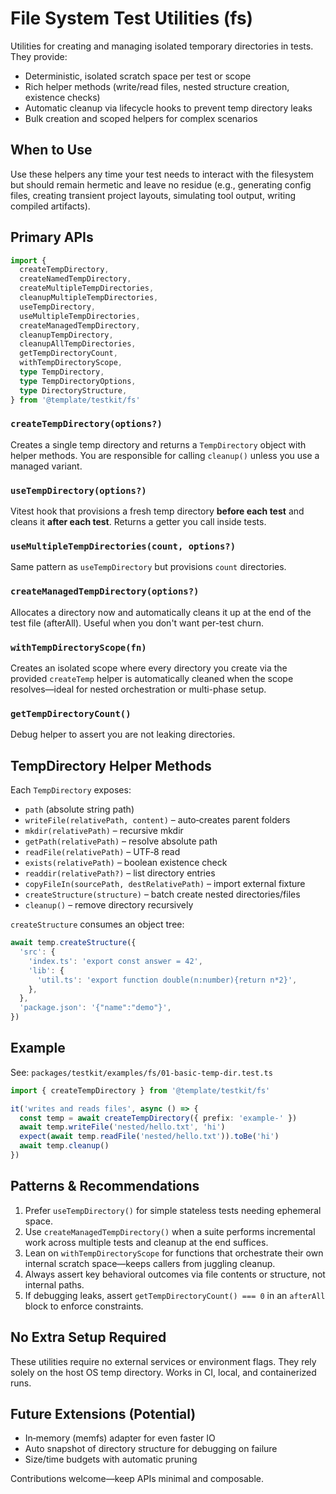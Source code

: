 # File System Test Utilities (fs)

Utilities for creating and managing isolated temporary directories in tests.
They provide:

- Deterministic, isolated scratch space per test or scope
- Rich helper methods (write/read files, nested structure creation, existence
  checks)
- Automatic cleanup via lifecycle hooks to prevent temp directory leaks
- Bulk creation and scoped helpers for complex scenarios

## When to Use

Use these helpers any time your test needs to interact with the filesystem but
should remain hermetic and leave no residue (e.g., generating config files,
creating transient project layouts, simulating tool output, writing compiled
artifacts).

## Primary APIs

```ts
import {
  createTempDirectory,
  createNamedTempDirectory,
  createMultipleTempDirectories,
  cleanupMultipleTempDirectories,
  useTempDirectory,
  useMultipleTempDirectories,
  createManagedTempDirectory,
  cleanupTempDirectory,
  cleanupAllTempDirectories,
  getTempDirectoryCount,
  withTempDirectoryScope,
  type TempDirectory,
  type TempDirectoryOptions,
  type DirectoryStructure,
} from '@template/testkit/fs'
```

### `createTempDirectory(options?)`

Creates a single temp directory and returns a `TempDirectory` object with helper
methods. You are responsible for calling `cleanup()` unless you use a managed
variant.

### `useTempDirectory(options?)`

Vitest hook that provisions a fresh temp directory **before each test** and
cleans it **after each test**. Returns a getter you call inside tests.

### `useMultipleTempDirectories(count, options?)`

Same pattern as `useTempDirectory` but provisions `count` directories.

### `createManagedTempDirectory(options?)`

Allocates a directory now and automatically cleans it up at the end of the test
file (afterAll). Useful when you don't want per-test churn.

### `withTempDirectoryScope(fn)`

Creates an isolated scope where every directory you create via the provided
`createTemp` helper is automatically cleaned when the scope resolves—ideal for
nested orchestration or multi-phase setup.

### `getTempDirectoryCount()`

Debug helper to assert you are not leaking directories.

## TempDirectory Helper Methods

Each `TempDirectory` exposes:

- `path` (absolute string path)
- `writeFile(relativePath, content)` – auto‑creates parent folders
- `mkdir(relativePath)` – recursive mkdir
- `getPath(relativePath)` – resolve absolute path
- `readFile(relativePath)` – UTF‑8 read
- `exists(relativePath)` – boolean existence check
- `readdir(relativePath?)` – list directory entries
- `copyFileIn(sourcePath, destRelativePath)` – import external fixture
- `createStructure(structure)` – batch create nested directories/files
- `cleanup()` – remove directory recursively

`createStructure` consumes an object tree:

```ts
await temp.createStructure({
  'src': {
    'index.ts': 'export const answer = 42',
    'lib': {
      'util.ts': 'export function double(n:number){return n*2}',
    },
  },
  'package.json': '{"name":"demo"}',
})
```

## Example

See: `packages/testkit/examples/fs/01-basic-temp-dir.test.ts`

```ts
import { createTempDirectory } from '@template/testkit/fs'

it('writes and reads files', async () => {
  const temp = await createTempDirectory({ prefix: 'example-' })
  await temp.writeFile('nested/hello.txt', 'hi')
  expect(await temp.readFile('nested/hello.txt')).toBe('hi')
  await temp.cleanup()
})
```

## Patterns & Recommendations

1. Prefer `useTempDirectory()` for simple stateless tests needing ephemeral
   space.
2. Use `createManagedTempDirectory()` when a suite performs incremental work
   across multiple tests and cleanup at the end suffices.
3. Lean on `withTempDirectoryScope` for functions that orchestrate their own
   internal scratch space—keeps callers from juggling cleanup.
4. Always assert key behavioral outcomes via file contents or structure, not
   internal paths.
5. If debugging leaks, assert `getTempDirectoryCount() === 0` in an `afterAll`
   block to enforce constraints.

## No Extra Setup Required

These utilities require no external services or environment flags. They rely
solely on the host OS temp directory. Works in CI, local, and containerized
runs.

## Future Extensions (Potential)

- In‑memory (memfs) adapter for even faster IO
- Auto snapshot of directory structure for debugging on failure
- Size/time budgets with automatic pruning

Contributions welcome—keep APIs minimal and composable.
